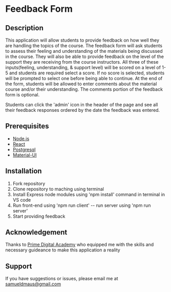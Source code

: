 # Feedback Form


## Description

This application will allow students to provide feedback on how well they are handling the topics of the course. The feedback form will ask students to assess their feeling and understanding of the materials being discussed in the course. They will also be able to provide feedback on the level of the support they are receiving from the course instructors. All three of these inputs(feeling, understanding, & support level) will be scored on a level of 1-5 and students are required select a score. If no score is selected, students will be prompted to select one before being able to continue. At the end of the form, students will be allowed to enter comments about the material course and/or their understanding. The comments portion of the feedback form is optional. 

Students can click the 'admin' icon in the header of the page and see all their feedback responses ordered by the date the feedback was entered.

## Prerequisites
- [Node.js](https://nodejs.org)
- [React](https://reactjs.org)
- [Postgresql](https://www.postgresql.org/)
- [Material-UI](https://material-ui.com/)

## Installation
1. Fork repository
2. Clone repository to maching using terminal
3. Install Express node modules using 'npm install' command in terminal in VS code
4. Run front-end using 'npm run client' -- run server using 'npm run server'
5. Start providing feedback

## Acknowledgement
Thanks to [Prime Digital Academy](https://www.primeacademy.io) who equipped me with the skills and necessary guideance to make this application a reality

## Support
If you have suggestions or issues, please email me at samueldmaus@gmail.com
